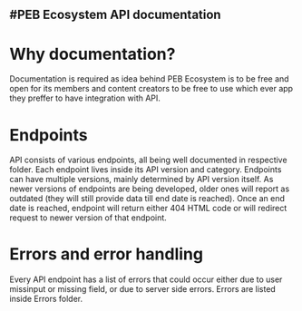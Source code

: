 #PEB Ecosystem API documentation
---
# Why documentation?
Documentation is required as idea behind PEB Ecosystem is to be free and open for its members and content creators to be free to use which ever app they preffer to have integration with API.

# Endpoints
API consists of various endpoints, all being well documented in respective folder. Each endpoint lives inside its API version and category.
Endpoints can have multiple versions, mainly determined by API version itself. As newer versions of endpoints are being developed, older ones will report as outdated (they will still provide data till end date is reached). Once an end date is reached, endpoint will return either 404 HTML code or will redirect request to newer version of that endpoint.

# Errors and error handling
Every API endpoint has a list of errors that could occur either due to user missinput or missing field, or due to server side errors. Errors are listed inside Errors folder.
